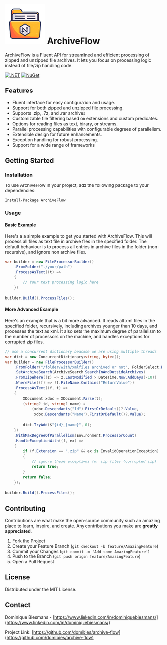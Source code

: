 # ![Logo](https://raw.githubusercontent.com/domibies/archive-flow/main/src/ArchiveFlow/icon_128x128.png) ArchiveFlow

ArchiveFlow is a Fluent API for streamlined and efficient processing of zipped and unzipped file archives. It lets you focus on processing logic instead of file/zip handling code.

[![.NET](https://github.com/domibies/archive-flow/actions/workflows/build_on_push.yml/badge.svg)](https://github.com/domibies/archive-flow/actions/workflows/build_on_push.yml)
[![NuGet](https://img.shields.io/nuget/v/ArchiveFlow.svg)](https://www.nuget.org/packages/ArchiveFlow)


## Features

- Fluent interface for easy configuration and usage.
- Support for both zipped and unzipped file processing.
- Supports .zip, .7z, and .rar archives
- Customizable file filtering based on extensions and custom predicates.
- Options for reading files as text, binary, or streams.
- Parallel processing capabilities with configurable degrees of parallelism.
- Extensible design for future enhancements.
- Exception handling for robust processing.
- Support for a wide range of frameworks

## Getting Started

### Installation

To use ArchiveFlow in your project, add the following package to your dependencies:

```shell
Install-Package ArchiveFlow
```

### Usage

#### Basic Example

Here's a a simple example to get you started with ArchiveFlow. This will process all files as text file in archive files in the specified folder. The default behaviour is to process all entries in archive files in the folder (non-recursive), and ignore non archive files.

```csharp
var builder = new FileProcessorBuilder()
    .FromFolder("./your/path")
    .ProcessAsText((t) =>
    {
        // Your text processing logic here
    })

builder.Build().ProcessFiles();
```

#### More Advanced Example

Here's an example that is a bit more advanced. It reads all xml files in the specified folder, recursively, including archives younger than 10 days, and processes the text as xml. It also sets the maximum degree of parallelism to the number of processors on the machine, and handles exceptions for corrupted zip files.

```csharp
// use a concurrent dictionary beacuse we are using multiple threads
var dict = new ConcurrentDictionary<string, byte>();
var builder = new FileProcessorBuilder()
    .FromFolder("/folder/with/xmlfiles_archived_or_not", FolderSelect.RootAndSubFolders)
    .SetArchiveSearch(ArchiveSearch.SearchInAndOutsideArchives)
    .FromZipWhere((z) => z.LastModified > DateTime.Now.AddDays(-10))
    .WhereFile((f) => !f.FileName.Contains("ReturnValue"))
    .ProcessAsText((f, t) =>
    {
        XDocument xdoc = XDocument.Parse(t);
        (string? id, string? name) =
            (xdoc.Descendants("Id").FirstOrDefault()?.Value, 
             xdoc.Descendants("Name").FirstOrDefault()?.Value);

        dict.TryAdd($"{id}_{name}", 0);
    })
    .WithMaxDegreeOfParallelism(Environment.ProcessorCount)
    .HandleExceptionWith((f, ex) =>
    {
        if (f.Extension == ".zip" && ex is InvalidOperationException)
        {
            // ignore these exceptions for zip files (corrupted zip)
            return true;
        }
        return false;
    });

builder.Build().ProcessFiles();
```

   
## Contributing

Contributions are what make the open-source community such an amazing place to learn, inspire, and create. Any contributions you make are **greatly appreciated**.

1. Fork the Project
2. Create your Feature Branch (`git checkout -b feature/AmazingFeature`)
3. Commit your Changes (`git commit -m 'Add some AmazingFeature'`)
4. Push to the Branch (`git push origin feature/AmazingFeature`)
5. Open a Pull Request

## License

Distributed under the MIT License.

## Contact

Dominique Biesmans - [https://www.linkedin.com/in/dominiquebiesmans/](https://www.linkedin.com/in/dominiquebiesmans/) 

Project Link: [https://github.com/domibies/archive-flow](https://github.com/domibies/archive-flow)


